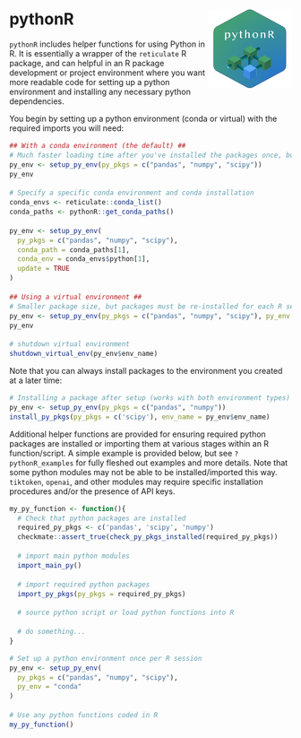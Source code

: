 
<!-- README.md is generated from README.Rmd. Please edit that file -->

# pythonR <a href='https://github.com/barrettk/pythonR'><img src='man/figures/logo.png' align="right" height="140" /></a>

`pythonR` includes helper functions for using Python in R. It is
essentially a wrapper of the `reticulate` R package, and can helpful in
an R package development or project environment where you want more
readable code for setting up a python environment and installing any
necessary python dependencies.

You begin by setting up a python environment (conda or virtual) with the
required imports you will need:

``` r
## With a conda environment (the default) ##
# Much faster loading time after you've installed the packages once, but larger package size
py_env <- setup_py_env(py_pkgs = c("pandas", "numpy", "scipy"))
py_env

# Specify a specific conda environment and conda installation
conda_envs <- reticulate::conda_list()
conda_paths <- pythonR::get_conda_paths()

py_env <- setup_py_env(
  py_pkgs = c("pandas", "numpy", "scipy"),
  conda_path = conda_paths[1],
  conda_env = conda_envs$python[1],
  update = TRUE
)

## Using a virtual environment ##
# Smaller package size, but packages must be re-installed for each R session
py_env <- setup_py_env(py_pkgs = c("pandas", "numpy", "scipy"), py_env = "virtual")
py_env

# shutdown virtual environment
shutdown_virtual_env(py_env$env_name)
```

Note that you can always install packages to the environment you created
at a later time:

``` r
# Installing a package after setup (works with both environment types)
py_env <- setup_py_env(py_pkgs = c("pandas", "numpy"))
install_py_pkgs(py_pkgs = c('scipy'), env_name = py_env$env_name)
```

Additional helper functions are provided for ensuring required python
packages are installed or importing them at various stages within an R
function/script. A simple example is provided below, but see
`?pythonR_examples` for fully fleshed out examples and more details.
Note that some python modules may not be able to be installed/imported
this way. `tiktoken`, `openai`, and other modules may require specific
installation procedures and/or the presence of API keys.

``` r
my_py_function <- function(){
  # Check that python packages are installed
  required_py_pkgs <- c('pandas', 'scipy', 'numpy')
  checkmate::assert_true(check_py_pkgs_installed(required_py_pkgs))
  
  # import main python modules
  import_main_py()
  
  # import required python packages
  import_py_pkgs(py_pkgs = required_py_pkgs)
  
  # source python script or load python functions into R
  
  # do something...
}
```

``` r
# Set up a python environment once per R session
py_env <- setup_py_env(
  py_pkgs = c("pandas", "numpy", "scipy"),
  py_env = "conda"
)

# Use any python functions coded in R
my_py_function()
```
